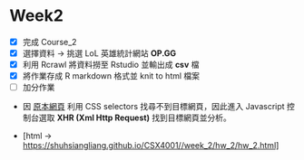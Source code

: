 # Week2

- [x] 完成 Course_2
- [x] 選擇資料 -> 挑選 LoL 英雄統計網站 **OP.GG**
- [x] 利用 Rcrawl 將資料撈至 Rstudio 並輸出成 **csv** 檔
- [x] 將作業存成 R markdown 格式並 knit to html 檔案
- [ ] 加分作業
* 因 [原本網頁](http://na.op.gg/statistics/champion/) 利用 CSS selectors 找尋不到目標網頁，因此進入 Javascript 控制台選取 **XHR (Xml Http Request)** 找到目標網頁並分析。

* [html -> https://shuhsiangliang.github.io/CSX4001//week_2/hw_2/hw_2.html]
